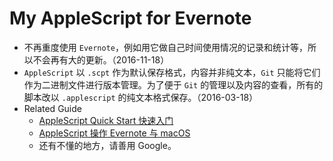 # My AppleScript for Evernote

* 不再重度使用 `Evernote`，例如用它做自己时间使用情况的记录和统计等，所以不会再有大的更新。（2016-11-18）
* `AppleScript` 以 `.scpt` 作为默认保存格式，内容并非纯文本，`Git` 只能将它们作为二进制文件进行版本管理。为了便于 `Git` 的管理以及内容的查看，所有的脚本改以 `.applescript` 的纯文本格式保存。（2016-03-18）
* Related Guide
	* [AppleScript Quick Start 快速入门](https://icehe.me/applescript/applescript/)
	* [AppleScript 操作 Evernote 与 macOS](https://icehe.me/applescript/evernote_osx/)
	* 还有不懂的地方，请善用 Google。